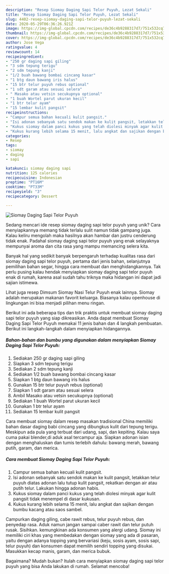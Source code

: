 ```yaml
---
description: "Resep Siomay Daging Sapi Telor Puyuh, Lezat Sekali"
title: "Resep Siomay Daging Sapi Telor Puyuh, Lezat Sekali"
slug: 4402-resep-siomay-daging-sapi-telor-puyuh-lezat-sekali
date: 2020-05-29T06:36:26.921Z
image: https://img-global.cpcdn.com/recipes/de36c4b9288317d7/751x532cq70/siomay-daging-sapi-telor-puyuh-foto-resep-utama.jpg
thumbnail: https://img-global.cpcdn.com/recipes/de36c4b9288317d7/751x532cq70/siomay-daging-sapi-telor-puyuh-foto-resep-utama.jpg
cover: https://img-global.cpcdn.com/recipes/de36c4b9288317d7/751x532cq70/siomay-daging-sapi-telor-puyuh-foto-resep-utama.jpg
author: Jose Vega
ratingvalue: 4
reviewcount: 14
recipeingredient:
- "250 gr daging sapi giling"
- "3 sdm tepung terigu"
- "2 sdm tepung kanji"
- "1/2 buah bawang bombai cincang kasar"
- "1 btg daun bawang iris halus"
- "15 btr telur puyuh rebus optional"
- "1 sdt garam atau sesuai selera"
- " Masako atau vetsin secukupnya optional"
- "1 buah Wortel parut ukuran kecil"
- "1 btr telur ayam"
- "15 lembar kulit pangsit"
recipeinstructions:
- "Campur semua bahan kecuali kulit pangsit."
- "Isi adonan sebanyak satu sendok makan ke kulit pangsit, letakkan telur puyuh diatas adonan lalu tutup kulit pangsit, rekatkan dengan air atau putih telur. Lakukan hingga adonan habis."
- "Kukus siomay dalam panci kukus yang telah diolesi minyak agar kulit pangsit tidak menempel di dasar kukusan."
- "Kukus kurang lebih selama 15 menit, lalu angkat dan sajikan dengan bumbu kacang atau saos sambel."
categories:
- Resep
tags:
- siomay
- daging
- sapi

katakunci: siomay daging sapi 
nutrition: 125 calories
recipecuisine: Indonesian
preptime: "PT16M"
cooktime: "PT33M"
recipeyield: "3"
recipecategory: Dessert

---
```



![Siomay Daging Sapi Telor Puyuh](https://img-global.cpcdn.com/recipes/de36c4b9288317d7/751x532cq70/siomay-daging-sapi-telor-puyuh-foto-resep-utama.jpg)

Sedang mencari ide resep siomay daging sapi telor puyuh yang unik? Cara menyiapkannya memang tidak terlalu sulit namun tidak gampang juga. Kalau keliru mengolah maka hasilnya akan hambar dan justru cenderung tidak enak. Padahal siomay daging sapi telor puyuh yang enak selayaknya mempunyai aroma dan cita rasa yang mampu memancing selera kita.

Banyak hal yang sedikit banyak berpengaruh terhadap kualitas rasa dari siomay daging sapi telor puyuh, pertama dari jenis bahan, selanjutnya pemilihan bahan segar, hingga cara membuat dan menghidangkannya. Tak perlu pusing kalau hendak menyiapkan siomay daging sapi telor puyuh enak di rumah, karena asal sudah tahu triknya maka hidangan ini dapat jadi sajian istimewa.

Lihat juga resep Dimsum Siomay Nasi Telur Puyuh enak lainnya. Siomay adalah merupakan makanan favorit keluarga. Biasanya kalau openhouse di lingkungan ini bisa menjadi pilihan menu ringan.


Berikut ini ada beberapa tips dan trik praktis untuk membuat siomay daging sapi telor puyuh yang siap dikreasikan. Anda dapat membuat Siomay Daging Sapi Telor Puyuh memakai 11 jenis bahan dan 4 langkah pembuatan. Berikut ini langkah-langkah dalam menyiapkan hidangannya.

<!--inarticleads1-->

##### Bahan-bahan dan bumbu yang digunakan dalam menyiapkan Siomay Daging Sapi Telor Puyuh:

1. Sediakan 250 gr daging sapi giling
1. Siapkan 3 sdm tepung terigu
1. Sediakan 2 sdm tepung kanji
1. Sediakan 1/2 buah bawang bombai cincang kasar
1. Siapkan 1 btg daun bawang iris halus
1. Gunakan 15 btr telur puyuh rebus (optional)
1. Siapkan 1 sdt garam atau sesuai selera
1. Ambil  Masako atau vetsin secukupnya (optional)
1. Sediakan 1 buah Wortel parut ukuran kecil
1. Gunakan 1 btr telur ayam
1. Sediakan 15 lembar kulit pangsit


Cara membuat siomay dalam resep masakan tradisional China memiliki bahan dasar daging babi cincang yang dibungkus kulit dari tepung terigu. Meskipun ada pula yang terbuat dari udang, sapi, dan kepiting. Kalau saya cuma pakai blender,di aduk asal tercampur aja. Siapkan adonan isian dengan menghaluskan dan tumis terlebih dahulu: bawang merah, bawang putih, garam, dan merica. 

<!--inarticleads2-->

##### Cara membuat Siomay Daging Sapi Telor Puyuh:

1. Campur semua bahan kecuali kulit pangsit.
1. Isi adonan sebanyak satu sendok makan ke kulit pangsit, letakkan telur puyuh diatas adonan lalu tutup kulit pangsit, rekatkan dengan air atau putih telur. Lakukan hingga adonan habis.
1. Kukus siomay dalam panci kukus yang telah diolesi minyak agar kulit pangsit tidak menempel di dasar kukusan.
1. Kukus kurang lebih selama 15 menit, lalu angkat dan sajikan dengan bumbu kacang atau saos sambel.


Campurkan daging giling, cabe rawit rebus, telur puyuh rebus, dan penyedap rasa. Aduk namun jangan sampai caber rawit dan telur putuh rusak. Sisihkan. kemungkinan ada konsumen yang alergi udang. Siomay ini memiliki ciri khas yang membedakan dengan siomay yang ada di pasaran, yaitu dengan adanya topping yang bervariasi (keju, sosis ayam, sosis sapi, telur puyuh) dan konsumen dapat memilih sendiri topping yang disukai. Masukkan kecap manis, garam, dan merica bubuk. 

Bagaimana? Mudah bukan? Itulah cara menyiapkan siomay daging sapi telor puyuh yang bisa Anda lakukan di rumah. Selamat mencoba!
